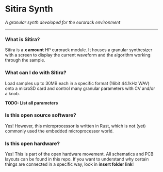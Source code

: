 # Sitira Synth
*A granular synth devoloped for the eurorack environment*

---

### What is Sitira?
Sitira is a **x amount** HP eurorack module. It houses a granular synthesizer with a screen to display the current waveform and the algorithm working through the sample.

### What can I do with Sitira?
Load samples up to 30MB each in a specific format (16bit 44.1kHz WAV) onto a microSD card and control many granular parameters with CV and/or a knob. 

**TODO: List all parameters**

### Is this open source software?
Yes! However, this microprocessor is written in Rust, which is not (yet) commonly used the embedded microprocessor world.

### Is this open hardware?
Yes! This is part of the open hardware movement. All schematics and PCB layouts can be found in this repo. If you want to understand why certain things are connected in a specific way, look in **insert folder link**!